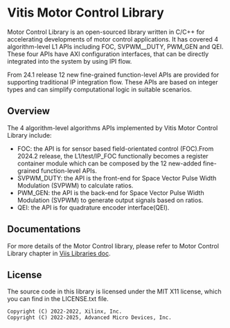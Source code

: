 # Vitis Motor Control Library

Motor Control Library is an open-sourced library written in C/C++ for accelerating developments of motor control applications. It has covered 4 algorithm-level L1 APIs including FOC, SVPWM__DUTY, PWM_GEN and QEI. These four APIs have AXI configuration interfaces, that can be directly integrated into the system by using IPI flow.

From 24.1 release 12 new fine-grained function-level APIs are provided for supporting traditional IP integration flow. These APIs are based on integer types and can simplify computational logic in suitable scenarios.

## Overview

The 4 algorithm-level algorithms APIs implemented by Vitis Motor Control Library include:

- FOC: the API is for sensor based field-orientated control (FOC).From 2024.2 release, the L1/test/IP_FOC functionally becomes a register container module which can be composed by the 12 new-added fine-grained function-level APIs.
- SVPWM_DUTY: the API is the front-end for Space Vector Pulse Width Modulation (SVPWM) to calculate ratios.
- PWM_GEN: the API is the back-end for Space Vector Pulse Width Modulation (SVPWM) to generate output signals based on ratios.
- QEI: the API is for quadrature encoder interface(QEI).


## Documentations

For more details of the Motor Control library, please refer to Motor Control Library chapter in
[Viis Libraries doc](https://docs.xilinx.com/r/en-US/Vitis_Libraries).

## License

The source code in this library is licensed under the MIT X11 license,
which you can find in the LICENSE.txt file.

    Copyright (C) 2022-2022, Xilinx, Inc.
    Copyright (C) 2022-2025, Advanced Micro Devices, Inc.
